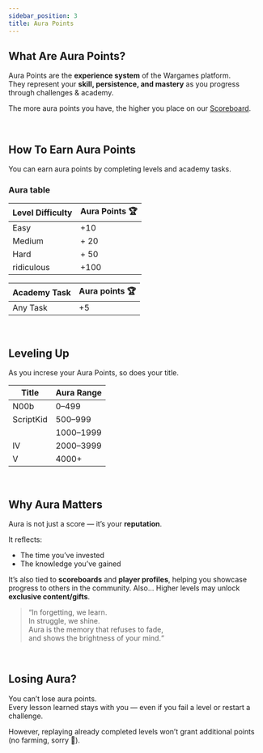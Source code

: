 ```yaml
---
sidebar_position: 3
title: Aura Points
---
```


## What Are Aura Points?

Aura Points are the **experience system** of the Wargames platform.  
They represent your **skill, persistence, and mastery** as you progress through challenges & academy.

The more aura points you have, the higher you place on our [Scoreboard](https://wargames.batamladen.com/scoreboard.html).


<br/>

## How To Earn Aura Points

You can earn aura points by completing levels and academy tasks.

### Aura table

| Level Difficulty | Aura Points 🏆 |
|---------|--------|
| Easy | +10 |
| Medium | + 20 |
| Hard | + 50 |
| ridiculous | +100 |

| Academy Task | Aura points 🏆 |
|---------|--------|
| Any Task | +5 |

<br/>

## Leveling Up

As you increse your Aura Points, so does your title.


| Title | Aura Range |
|------|-------------|
| N00b | 0–499 |  |
| ScriptKid | 500–999 |
|  | 1000–1999 |
| IV | 2000–3999 |
| V | 4000+ |


<br/>

## Why Aura Matters

Aura is not just a score — it’s your **reputation**.

It reflects:
- The time you’ve invested  
- The knowledge you’ve gained  

It’s also tied to **scoreboards** and **player profiles**, helping you showcase progress to others in the community.
Also... Higher levels may unlock **exclusive content/gifts**.

> “In forgetting, we learn.  
>  In struggle, we shine.  
>  Aura is the memory that refuses to fade,  
>  and shows the brightness of your mind.“  

<br/>

## Losing Aura?

You can’t lose aura points.  
Every lesson learned stays with you — even if you fail a level or restart a challenge.

However, replaying already completed levels won’t grant additional points (no farming, sorry 🧘).



